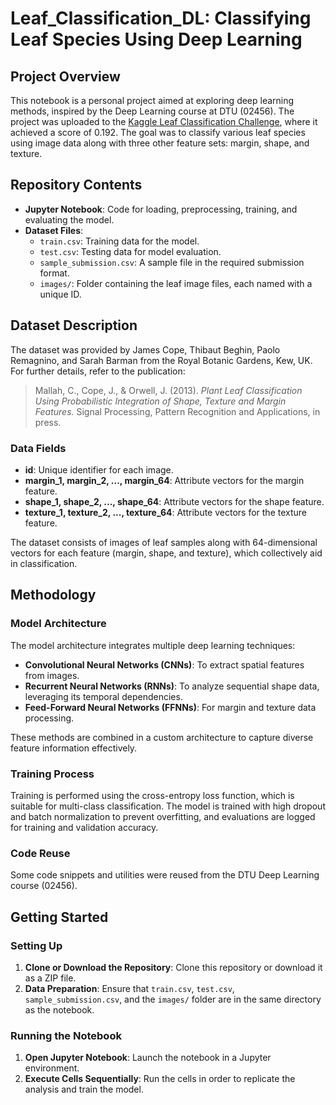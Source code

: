 # Leaf_Classification_DL: Classifying Leaf Species Using Deep Learning

## Project Overview

This notebook is a personal project aimed at exploring deep learning methods, inspired by the Deep Learning course at DTU (02456). The project was uploaded to the [Kaggle Leaf Classification Challenge](https://www.kaggle.com/competitions/leaf-classification/overview), where it achieved a score of 0.192. The goal was to classify various leaf species using image data along with three other feature sets: margin, shape, and texture.

## Repository Contents

- **Jupyter Notebook**: Code for loading, preprocessing, training, and evaluating the model.
- **Dataset Files**:
  - `train.csv`: Training data for the model.
  - `test.csv`: Testing data for model evaluation.
  - `sample_submission.csv`: A sample file in the required submission format.
  - `images/`: Folder containing the leaf image files, each named with a unique ID.

## Dataset Description

The dataset was provided by James Cope, Thibaut Beghin, Paolo Remagnino, and Sarah Barman from the Royal Botanic Gardens, Kew, UK. For further details, refer to the publication: 

> Mallah, C., Cope, J., & Orwell, J. (2013). *Plant Leaf Classification Using Probabilistic Integration of Shape, Texture and Margin Features.* Signal Processing, Pattern Recognition and Applications, in press.

### Data Fields

- **id**: Unique identifier for each image.
- **margin_1, margin_2, ..., margin_64**: Attribute vectors for the margin feature.
- **shape_1, shape_2, ..., shape_64**: Attribute vectors for the shape feature.
- **texture_1, texture_2, ..., texture_64**: Attribute vectors for the texture feature.

The dataset consists of images of leaf samples along with 64-dimensional vectors for each feature (margin, shape, and texture), which collectively aid in classification.

## Methodology

### Model Architecture

The model architecture integrates multiple deep learning techniques:
- **Convolutional Neural Networks (CNNs)**: To extract spatial features from images.
- **Recurrent Neural Networks (RNNs)**: To analyze sequential shape data, leveraging its temporal dependencies.
- **Feed-Forward Neural Networks (FFNNs)**: For margin and texture data processing.
  
These methods are combined in a custom architecture to capture diverse feature information effectively.

### Training Process

Training is performed using the cross-entropy loss function, which is suitable for multi-class classification. The model is trained with high dropout and batch normalization to prevent overfitting, and evaluations are logged for training and validation accuracy.

### Code Reuse

Some code snippets and utilities were reused from the DTU Deep Learning course (02456).

## Getting Started

### Setting Up

1. **Clone or Download the Repository**: Clone this repository or download it as a ZIP file.
2. **Data Preparation**: Ensure that `train.csv`, `test.csv`, `sample_submission.csv`, and the `images/` folder are in the same directory as the notebook.

### Running the Notebook

1. **Open Jupyter Notebook**: Launch the notebook in a Jupyter environment.
2. **Execute Cells Sequentially**: Run the cells in order to replicate the analysis and train the model.
```
